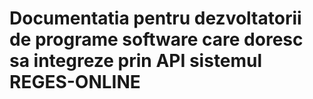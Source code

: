 # Documentatia pentru dezvoltatorii de programe software care doresc sa integreze prin API sistemul REGES-ONLINE
